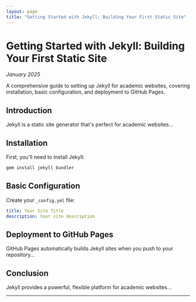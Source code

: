 ```yaml
---
layout: page
title: "Getting Started with Jekyll: Building Your First Static Site"
---
```


# Getting Started with Jekyll: Building Your First Static Site

*January 2025*

A comprehensive guide to setting up Jekyll for academic websites, covering installation, basic configuration, and deployment to GitHub Pages.

## Introduction

Jekyll is a static site generator that's perfect for academic websites...

## Installation

First, you'll need to install Jekyll:

```bash
gem install jekyll bundler
```

## Basic Configuration

Create your `_config.yml` file:

```yaml
title: Your Site Title
description: Your site description
```

## Deployment to GitHub Pages

GitHub Pages automatically builds Jekyll sites when you push to your repository...

## Conclusion

Jekyll provides a powerful, flexible platform for academic websites...

---
